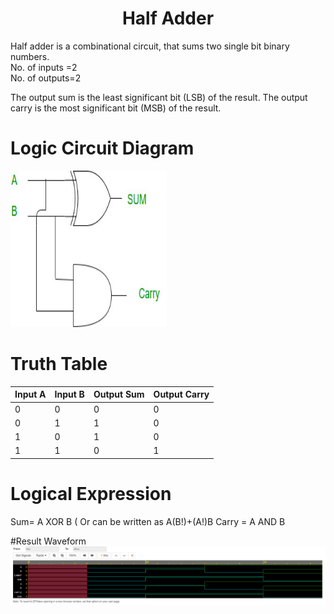 <h1 align="center"> Half Adder</h1>

Half adder is a combinational circuit, that sums two single bit binary numbers. <br/>
No. of inputs =2 <br/>
No. of outputs=2 <br/>

The output sum is the least significant bit (LSB) of the result.
The output carry is the most significant bit (MSB) of the result.

# Logic Circuit Diagram
<img src="Half_Adder.jpg" alt="Circuit Diagram" style="height: 250px; width: 250px"/>

# Truth Table 
|Input A|Input B|Output Sum|Output Carry|
|----|-----|-------|----|
|0|0|0|0|
|0|1|1|0|
|1|0|1|0|
|1|1|0|1|

# Logical Expression
Sum= A XOR B ( Or can be written as A(B!)+(A!)B
Carry = A AND B

#Result Waveform
<img src="EP_WAVE_H_A.png" alt="Waveform" style="height: fill; width: fill"/>
